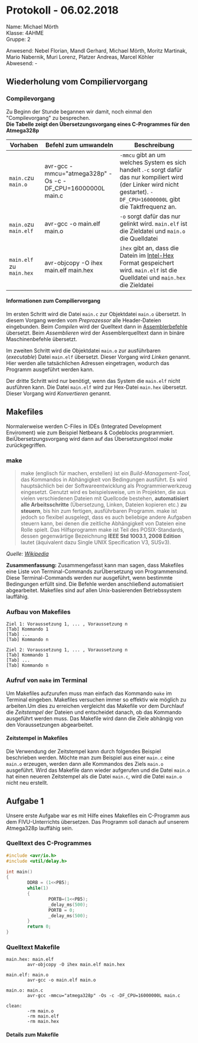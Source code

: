 # Protokoll - 06.02.2018
Name: Michael Mörth  
Klasse: 4AHME  
Gruppe: 2  

Anwesend: Nebel Florian, Mandl Gerhard, Michael Mörth, Moritz Martinak, Mario Nabernik, Muri Lorenz, Platzer Andreas, Marcel Köhler    
Abwesend: -

## Wiederholung vom Compiliervorgang
### Compilevorgang
Zu Beginn der Stunde begannen wir damit, noch einmal den "Compilevorgang" zu besprechen.  
**Die Tabelle zeigt den Übersetzungsvorgang eines C-Programmes für den Atmega328p**

Vorhaben | Befehl zum umwandeln | Beschreibung
--------------- | --------- | ---------
`main.c`zu `main.o` | avr-gcc -mmcu="atmega328p" -Os -c -DF_CPU=16000000L main.c | `-mmcu` gibt an um welches System es sich handelt .`-c` sorgt dafür das nur kompiliert wird (der Linker wird nicht gestartet). `-DF_CPU=16000000L` gibt die Taktfrequenz an.
`main.o`zu `main.elf`| avr-gcc -o main.elf main.o | `-o` sorgt dafür das nur gelinkt wird. `main.elf` ist die Zieldatei und `main.o` die Quelldatei
`main.elf` zu `main.hex` | avr-objcopy -O ihex main.elf main.hex | `ihex` gibt an, dass die Datein im [Intel-Hex](https://de.wikipedia.org/wiki/Intel_HEX) Format gespeichert wird. `main.elf` ist die Quelldatei und `main.hex` die Zieldatei

#### Informationen zum Compiliervorgang
Im ersten Schritt wird die Datei `main.c` zur Objektdatei `main.o` übersetzt. In diesem Vorgang werden vom *Preprozessor* alle Header-Dateien eingebunden. Beim *Compilen* wird der Quelltext dann in [Assemblerbefehle](https://de.wikipedia.org/wiki/Assembler_(Informatik)) übersetzt. Beim *Assemblieren* wird der Assemblerquelltext dann in binäre Maschinenbefehle übersetzt.

Im zweiten Schritt wird die Objektdatei `main.o` zur ausführbaren (*executable*) Datei `main.elf` übersetzt. Dieser Vorgang wird *Linken* genannt. Hier werden alle tatsächlichen Adressen eingetragen, wodurch das Programm ausgeführt werden kann.

Der dritte Schritt wird nur benötigt, wenn das System die `main.elf` nicht ausführen kann. Die Datei `main.elf` wird zur Hex-Datei `main.hex` übersetzt. Dieser Vorgang wird *Konvertieren* genannt.

## Makefiles
Normalerweise werden C-Files in IDEs (Integrated Development Enviroment) wie zum Beispiel Netbeans & Codeblocks programmiert. BeiÜbersetzungsvorgang wird dann auf das Übersetzungstool *make* zurückgegriffen.

### make
> make (englisch für machen, erstellen) ist ein *Build-Management-Tool*, das Kommandos in Abhängigkeit von Bedingungen ausführt. Es wird hauptsächlich bei der Softwareentwicklung als Programmierwerkzeug eingesetzt.
> Genutzt wird es beispielsweise, um in Projekten, die aus vielen verschiedenen Dateien mit Quellcode bestehen, **automatisiert alle Arbeitsschritte** (Übersetzung, Linken, Dateien kopieren etc.) **zu steuern**, bis hin zum fertigen, ausführbaren Programm. make ist jedoch so flexibel ausgelegt, dass es auch beliebige andere Aufgaben steuern kann, bei denen die zeitliche Abhängigkeit von Dateien eine Rolle spielt.
> Das Hilfsprogramm make ist Teil des POSIX-Standards, dessen gegenwärtige Bezeichnung **IEEE Std 1003.1, 2008 Edition** lautet (äquivalent dazu Single UNIX Specification V3, SUSv3).
 
*Quelle: [Wikipedia](https://de.wikipedia.org/wiki/Make)*

**Zusammenfassung:**
Zusammengefasst kann man sagen, dass Makefiles eine Liste von Terminal-Commands zurÜbersetzung von Programmensind. Diese Terminal-Commands werden nur ausgeführt, wenn bestimmte Bedingungen erfüllt sind. Die Befehle werden anschließend automatisiert abgearbeitet. Makefiles sind auf allen Unix-basierenden Betriebssystem lauffähig.

### Aufbau von Makefiles
```
Ziel 1: Voraussetzung 1, ... , Voraussetzung n  
[Tab] Kommando 1  
[Tab] ...  
[Tab] Kommando n  

Ziel 2: Voraussetzung 1, ... , Voraussetzung n  
[Tab] Kommando 1  
[Tab] ...  
[Tab] Kommando n  
```

### Aufruf von `make` im Terminal
Um Makefiles aufzurufen muss man einfach das Kommando `make` im Terminal eingeben. Makefiles versuchen immer so effektiv wie möglich zu arbeiten.Um dies zu erreichen vergleicht das Makefile vor dem Durchlauf die *Zeitstempel* der Dateien und entscheidet danach, ob das Kommando ausgeführt werden muss. Das Makefile wird dann die Ziele abhängig von den Voraussetzungen abgearbeitet.

#### Zeitstempel in Makefiles
Die Verwendung der Zeitstempel kann durch folgendes Beispiel beschrieben werden. Möchte man zum Beispiel aus einer `main.c` eine `main.o` erzeugen, werden dann alle Kommandos des Ziels `main.o` ausgeführt. Wird das Makefile dann wieder aufgerufen und die Datei `main.o` hat einen neueren Zeitstempel als die Datei `main.c`, wird die Datei `main.o` nicht neu erstellt.

## Aufgabe 1
Unsere erste Aufgabe war es mit Hilfe eines Makefiles ein C-Programm aus dem FIVU-Unterrichts übersetzen. Das Programm soll danach auf unserem Atmega328p lauffähig sein.

### Quelltext des C-Programmes
```c
#include <avr/io.h>
#include <util/delay.h>

int main()
{
        DDRB = (1<<PB5);
        while(1)
        {
                PORTB=(1<<PB5);
                _delay_ms(500);
                PORTB = 0;
                _delay_ms(500);
        }
        return 0;
}
```
### Quelltext Makefile
```
main.hex: main.elf
        avr-objcopy -O ihex main.elf main.hex

main.elf: main.o
        avr-gcc -o main.elf main.o

main.o: main.c
        avr-gcc -mmcu="atmega328p" -Os -c -DF_CPU=16000000L main.c

clean:
        -rm main.o
        -rm main.elf
        -rm main.hex
```
#### Details zum Makefile
